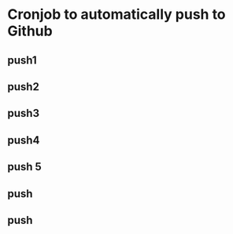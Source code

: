 # Cronjob to automatically push to Github
## push1
## push2
## push3
## push4
## push 5
## push
## push
